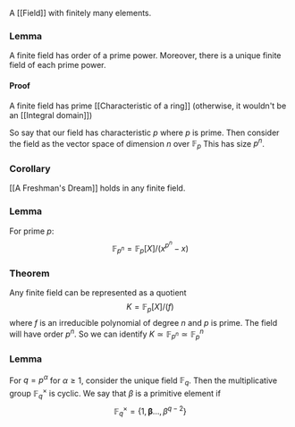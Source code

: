 A [[Field]] with finitely many elements.
### Lemma
A finite field has order of a prime power.
Moreover, there is a unique finite field of each prime power.
#### Proof
A finite field has prime [[Characteristic of a ring]] 
(otherwise, it wouldn't be an [[Integral domain]])

So say that our field has characteristic $p$ where $p$ is prime.
Then consider the field as the vector space of dimension $n$ over $\mathbb{F}_{p}$
This has size $p^{n}$.
### Corollary
[[A Freshman's Dream]] holds in any finite field.

### Lemma
For prime $p$:
$$
\mathbb{F}_{p^{n}}=\mathbb{F}_{p}[X] / (x^{p^{n}}-x)
$$

### Theorem
Any finite field can be represented as a quotient 
$$
K=\mathbb{F}_{p}[X] / (f)
$$
where $f$ is an irreducible polynomial of degree $n$ and $p$ is prime.
The field will have order $p^{n}$.
So we can identify $K\simeq \mathbb{F}_{p^{n}}\simeq \mathbb{F}_{p}^{n}$

### Lemma
For $q=p^{\alpha}$ for $\alpha\geq 1$, consider the unique field $\mathbb{F}_{q}$.
Then the multiplicative group $\mathbb{F}^{\times}_{q}$ is cyclic.
We say that $\beta$ is a primitive element if 
$$
\mathbb{F}_{q}^{\times}=\{ 1,\boldsymbol{\beta}\dots,\beta^{q-2} \}
$$
